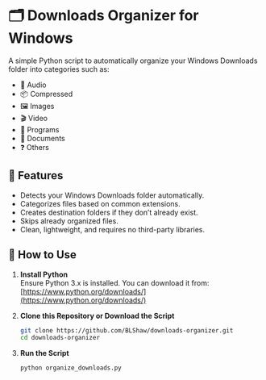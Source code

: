 # 🗂️ Downloads Organizer for Windows

A simple Python script to automatically organize your Windows Downloads folder into categories such as:

- 🎵 Audio  
- 📦 Compressed  
- 🖼️ Images  
- 🎬 Video  
- 🧰 Programs  
- 📄 Documents  
- ❓ Others  

## 📌 Features

- Detects your Windows Downloads folder automatically.
- Categorizes files based on common extensions.
- Creates destination folders if they don’t already exist.
- Skips already organized files.
- Clean, lightweight, and requires no third-party libraries.

## 🚀 How to Use

1. **Install Python**  
   Ensure Python 3.x is installed. You can download it from: [https://www.python.org/downloads/](https://www.python.org/downloads/)

2. **Clone this Repository or Download the Script**
   ```bash
   git clone https://github.com/BLShaw/downloads-organizer.git
   cd downloads-organizer
   
3. **Run the Script**
	```bash
	python organize_downloads.py







